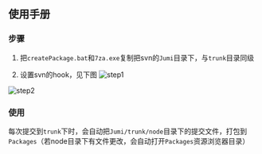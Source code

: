 ## 使用手册
### 步骤
1. 把`createPackage.bat`和`7za.exe`复制把svn的`Jumi`目录下，与`trunk`目录同级

2. 设置svn的hook，见下图
![step1](http://i.imgur.com/VgMFhwe.png)

  ![step2](http://i.imgur.com/yeZwnzj.png)

### 使用
  每次提交到`trunk`下时，会自动把`Jumi/trunk/node`目录下的提交文件，打包到`Packages`（若node目录下有文件更改，会自动打开`Packages`资源浏览器目录）
